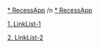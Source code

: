 [* RecessApp](https://html-preview.github.io/?url=https://github.com/InLight-Glory/ExcellentApps/blob/main/Recess/RecessApp.htm)
/n
<a href='https://html-preview.github.io/?url=https://github.com/InLight-Glory/ExcellentApps/blob/main/Recess/RecessApp.htm' target='_blank'>* RecessApp</a>
<br/>


[1. LinkList-1](https://html-preview.github.io/?url=https://github.com/InLight-Glory/ExcellentApps/blob/main/LinkLists/LinkList.html)


[2. LinkList-2](https://html-preview.github.io/?url=https://github.com/InLight-Glory/ExcellentApps/blob/main/LinkLists/LinkList2.html)


